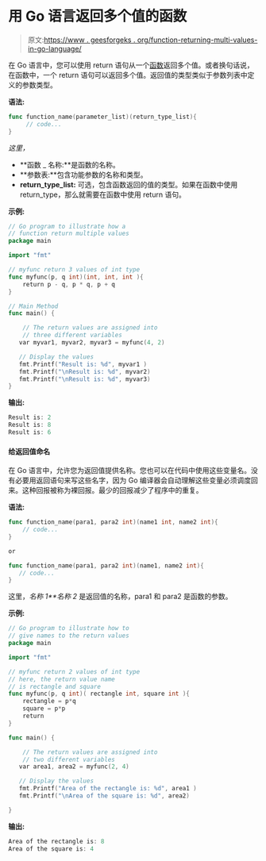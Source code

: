# 用 Go 语言返回多个值的函数

> 原文:[https://www . geesforgeks . org/function-returning-multi-values-in-go-language/](https://www.geeksforgeeks.org/function-returning-multiple-values-in-go-language/)

在 Go 语言中，您可以使用 return 语句从一个[函数](https://www.geeksforgeeks.org/functions-in-go-language/)返回多个值。或者换句话说，在函数中，一个 return 语句可以返回多个值。返回值的类型类似于参数列表中定义的参数类型。

**语法:**

```go
func function_name(parameter_list)(return_type_list){
     // code...
}

```

*这里，*

*   **函数 _ 名称:**是函数的名称。
*   **参数表:**包含功能参数的名称和类型。
*   **return_type_list:** 可选，包含函数返回的值的类型。如果在函数中使用 return_type，那么就需要在函数中使用 return 语句。

**示例:**

```go
// Go program to illustrate how a
// function return multiple values
package main

import "fmt"

// myfunc return 3 values of int type
func myfunc(p, q int)(int, int, int ){
    return p - q, p * q, p + q 
}

// Main Method
func main() {

    // The return values are assigned into 
    // three different variables
   var myvar1, myvar2, myvar3 = myfunc(4, 2)

   // Display the values
   fmt.Printf("Result is: %d", myvar1 )
   fmt.Printf("\nResult is: %d", myvar2)
   fmt.Printf("\nResult is: %d", myvar3)
}
```

**输出:**

```go
Result is: 2
Result is: 8
Result is: 6

```

#### 给返回值命名

在 Go 语言中，允许您为返回值提供名称。您也可以在代码中使用这些变量名。没有必要用返回语句来写这些名字，因为 Go 编译器会自动理解这些变量必须调度回来。这种回报被称为裸回报。最少的回报减少了程序中的重复。

**语法:**

```go
func function_name(para1, para2 int)(name1 int, name2 int){
    // code...
}

or

func function_name(para1, para2 int)(name1, name2 int){
   // code...
}

```

这里，*名称 1**名称 2* 是返回值的名称，para1 和 para2 是函数的参数。

**示例:**

```go
// Go program to illustrate how to
// give names to the return values
package main

import "fmt"

// myfunc return 2 values of int type
// here, the return value name 
// is rectangle and square
func myfunc(p, q int)( rectangle int, square int ){
    rectangle = p*q
    square = p*p
    return  
}

func main() {

    // The return values are assigned into 
    // two different variables
   var area1, area2 = myfunc(2, 4)

   // Display the values
   fmt.Printf("Area of the rectangle is: %d", area1 )
   fmt.Printf("\nArea of the square is: %d", area2)

}
```

**输出:**

```go
Area of the rectangle is: 8
Area of the square is: 4

```